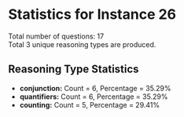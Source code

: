 # Statistics for Instance 26<br/>
Total number of questions: 17<br/>
Total 3 unique reasoning types are produced.<br/>
## Reasoning Type Statistics<br/>
- **conjunction:** Count = 6, Percentage = 35.29%<br/>
- **quantifiers:** Count = 6, Percentage = 35.29%<br/>
- **counting:** Count = 5, Percentage = 29.41%<br/>
